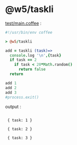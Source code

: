 [‼️]: ✏️README.mdt

# @w5/taskli

[test/main.coffee](./test/main.coffee) :

```coffee
#!/usr/bin/env coffee

> @w5/taskli

add = taskli (task)=>
  console.log '\n',{task}
  if task == 2
    if task < 20*Math.random()
      return false
  return

add 1
add 2
add 3
#process.exit()
```

output :

```

 { task: 1 }

 { task: 2 }

 { task: 3 }
```
